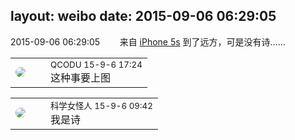 layout: weibo
date: 2015-09-06 06:29:05
---
<meta name="referrer" content="no-referrer" />

2015-09-06 06:29:05  &nbsp;&nbsp;&nbsp;&nbsp;&nbsp;&nbsp; 来自 <a href="sinaweibo://customweibosource" rel="nofollow">iPhone 5s</a>
到了远方，可是没有诗…… ​​​

<table style="width: 100%;">
  <tr>
    <td style="width: 40px;"><img style="border-radius:50%" src="https://tvax1.sinaimg.cn/crop.0.0.512.512.50/6b69631dly8g0l3egwcbcj20e80e8dfu.jpg?KID=imgbed,tva&Expires=1624463454&ssig=igltHuPr8a"></td>
    <td colspan="2"><small>QCODU 15-9-6 17:24</small><br/>这种事要上图</td>
  </tr>
</table>

<table style="width: 100%;">
  <tr>
    <td style="width: 40px;"><img style="border-radius:50%" src="https://tva2.sinaimg.cn/crop.21.2.414.414.50/6c241735jw8eqy81jjm5oj20c80bo3yp.jpg?KID=imgbed,tva&Expires=1624463454&ssig=QeEOThCpRR"></td>
    <td colspan="2"><small>科学女怪人 15-9-6 09:42</small><br/>我是诗</td>
  </tr>
</table>
